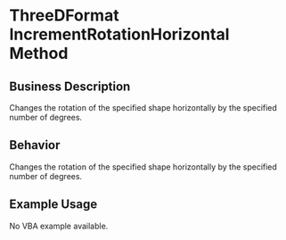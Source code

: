 # ThreeDFormat IncrementRotationHorizontal Method

## Business Description
Changes the rotation of the specified shape horizontally by the specified number of degrees.

## Behavior
Changes the rotation of the specified shape horizontally by the specified number of degrees.

## Example Usage
No VBA example available.